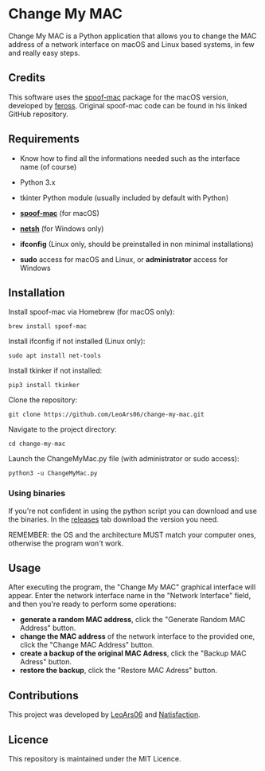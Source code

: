 # Change My MAC

Change My MAC is a Python application that allows you to change the MAC address of a network interface on macOS and Linux based systems, in few and really easy steps.

## Credits

This software uses the [spoof-mac](https://github.com/feross/spoofmac) package for the macOS version, developed by [feross](https://github.com/feross). Original spoof-mac code can be found in his linked GitHub repository.

## Requirements

- Know how to find all the informations needed such as the interface name (of course)
- Python 3.x
- tkinter Python module (usually included by default with Python)

- **[spoof-mac](https://github.com/feross/spoofmac)** (for macOS)
- **[netsh](https://learn.microsoft.com/en-us/windows-server/networking/technologies/netsh/netsh)** (for Windows only)
- **ifconfig** (Linux only, should be preinstalled in non minimal installations)

- **sudo** access for macOS and Linux, or **administrator** access for Windows

## Installation

Install spoof-mac via Homebrew (for macOS only):
   ```shell
   brew install spoof-mac
   ```
Install ifconfig if not installed (Linux only):
   ```shell
   sudo apt install net-tools
   ```
Install tkinker if not installed:
   ```shell
   pip3 install tkinker
   ```

Clone the repository:
   ```shell
   git clone https://github.com/LeoArs06/change-my-mac.git
   ```
Navigate to the project directory:
   ```shell
   cd change-my-mac
   ```
Launch the ChangeMyMac.py file (with administrator or sudo access):
   ```shell
   python3 -u ChangeMyMac.py
   ```

### Using binaries
If you're not confident in using the python script you can download and use the binaries. 
In the [releases](https://github.com/LeoArs06/Change-My-MAC/releases) tab download the version you need.

REMEMBER: the OS and the architecture MUST match your computer ones, otherwise the program won't work.

## Usage
After executing the program, the "Change My MAC" graphical interface will appear.
Enter the network interface name in the "Network Interface" field, and then you're ready to perform some operations:

- **generate a random MAC address**, click the "Generate Random MAC Address" button.
- **change the MAC address** of the network interface to the provided one, click the "Change MAC Address" button.
- **create a backup of the original MAC Adress**, click the "Backup MAC Adress" button.
- **restore the backup**, click the "Restore MAC Adress" button.

## Contributions

This project was developed by [LeoArs06](https://github.com/LeoArs06) and [Natisfaction](https://github.com/Natisfaction). 

## Licence

This repository is maintained under the MIT Licence.
